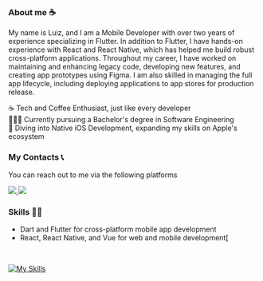 
### About me ☕
My name is Luiz, and I am a Mobile Developer with over two years of experience specializing in Flutter. In addition to Flutter, I have hands-on experience with React and React Native, which has helped me build robust cross-platform applications. Throughout my career, I have worked on maintaining and enhancing legacy code, developing new features, and creating app prototypes using Figma. I am also skilled in managing the full app lifecycle, including deploying applications to app stores for production release.


 ☕ Tech and Coffee Enthusiast, just like every developer <br/>
  👨🏽‍💻 Currently pursuing a Bachelor's degree in Software Engineering<br/>
 📲 Diving into Native iOS Development, expanding my skills on Apple's ecosystem


 ### My Contacts 📞
 You can reach out to me via the following platforms
 
<a href = "mailto:luizfelipeeoliveiraac@gmail.com"><img src="https://img.shields.io/badge/-Gmail-%23333?style=for-the-badge&logo=gmail&logoColor=white" target="_blank">  </a>
<a href="https://www.linkedin.com/in/luiz-felipe-4657971a3/" target="_blank"><img src="https://img.shields.io/badge/-LinkedIn-%230077B5?style=for-the-badge&logo=linkedin&logoColor=white" target="_blank"></a> 
 
 

 ### Skills 👨‍💻
 -  Dart and Flutter for cross-platform mobile app development
 - React, React Native, and Vue for web and mobile development[
 <br/>

 [![My Skills](https://skillicons.dev/icons?i=flutter,dart,typescript,git,html,css,vue,nodejs)](https://skillicons.dev)

